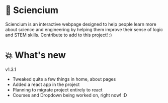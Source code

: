 # 🧪 Sciencium

Sciencium is an interactive webpage designed to help people learn more about science and engineering by helping them improve their sense of logic and STEM skills. Contribute to add to this project! :)

# 💥 What's new

v1.3.1
- Tweaked quite a few things in home, about pages
- Added a react app in the project
- Planning to migrate project entirely to react
- Courses and Dropdown being worked on, right now! :D